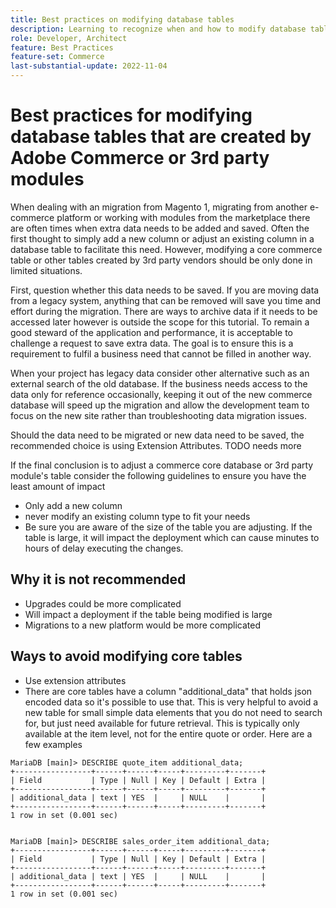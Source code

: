 ```yaml
---
title: Best practices on modifying database tables
description: Learning to recognize when and how to modify database tables, especially those that are not your own.
role: Developer, Architect
feature: Best Practices
feature-set: Commerce
last-substantial-update: 2022-11-04
---
```

# Best practices for modifying database tables that are created by Adobe Commerce or 3rd party modules

When dealing with an migration from Magento 1, migrating from another e-commerce platform or working with modules from the marketplace there are often times when extra data needs to be added and saved.   Often the first thought to simply add a new column or adjust an existing column in a database table to facilitate this need.  However, modifying a core commerce table or other tables created by 3rd party vendors should be only done in limited situations.

First, question whether this data needs to be saved.  If you are moving data from a legacy system, anything that can be removed will save you time and effort during the migration.  There are ways to archive data if it needs to be accessed later however is outside the scope for this tutorial.  To remain a good steward of the application and performance, it is acceptable to challenge a request to save extra data.  The goal is to ensure this is a requirement to fulfil a business need that cannot be filled in another way.

When your project has legacy data consider other alternative such as an external search of the old database.  If the business needs access to the data only for reference occasionally, keeping it out of the new commerce database will speed up the migration and allow the development team to focus on the new site rather than troubleshooting data migration issues.

Should the data need to be migrated or new data need to be saved, the recommended choice is using Extension Attributes. 
TODO needs more 



If the final conclusion is to adjust a commerce core database or 3rd party module's table consider the following guidelines to ensure you have the least amount of impact

* Only add a new column
* never modify an existing column type to fit your needs
* Be sure you are aware of the size of the table you are adjusting. If the table is large, it will impact the deployment which can cause minutes to hours of delay executing the changes.


## Why it is not recommended

* Upgrades could be more complicated 
* Will impact a deployment if the table being modified is large
* Migrations to a new platform would be more complicated

## Ways to avoid modifying core tables

*   Use extension attributes
*   There are core tables have a column "additional_data" that holds json encoded data so it's possible to use that.  This is very helpful to avoid a new table for small simple data elements that you do not need to search for, but just need available for future retrieval.  This is typically only available at the item level, not for the entire quote or order.
Here are a few examples 

```mysql
MariaDB [main]> DESCRIBE quote_item additional_data;
+-----------------+------+------+-----+---------+-------+
| Field           | Type | Null | Key | Default | Extra |
+-----------------+------+------+-----+---------+-------+
| additional_data | text | YES  |     | NULL    |       |
+-----------------+------+------+-----+---------+-------+
1 row in set (0.001 sec)


MariaDB [main]> DESCRIBE sales_order_item additional_data;
+-----------------+------+------+-----+---------+-------+
| Field           | Type | Null | Key | Default | Extra |
+-----------------+------+------+-----+---------+-------+
| additional_data | text | YES  |     | NULL    |       |
+-----------------+------+------+-----+---------+-------+
1 row in set (0.001 sec)
 ```

